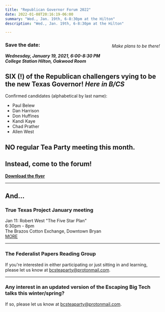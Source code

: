 ```yaml
---
title: "Republican Governor Forum 2022"
date: 2022-01-08T20:16:19-06:00
summary: "Wed., Jan. 19th, 6-8:30pm at the Hilton"
description: "Wed., Jan. 19th, 6-8:30pm at the Hilton"

---
```


<div style="float:right;max-width:35%;">
<a href="/img/gov-candidates-flyer.jpg"><img src="/img/gov-candidates-flyer.jpg" alt=""></a>  
<p style="font-style:italic;">Make plans to be there!</p>
</div>

### Save the date:

**_<strong><span class="hilite">Wednesday, January 19, 2021, 6:00-8:30 PM</span>_**  
**_<span class="hilite">College Station Hilton, Oakwood Room</span></strong>_**

## SIX (!) of the Republican challengers vying to be the new Texas Governor! *Here in B/CS*

Confirmed candidates (alphabetical by last name):

- Paul Belew
- Dan Harrison
- Don Huffines
- Kandi Kaye
- Chad Prather
- Allen West

## NO regular Tea Party meeting this month.

## Instead, come to the forum!

<a href="/img/gov-candidates-flyer.jpg"><strong>Download the flyer</strong></a> 


---

## And...

### True Texas Project January meeting

Jan 11: Robert West "The Five Star Plan"<br>
6:30pm - 8pm<br>
The Brazos Cotton Exchange, Downtown Bryan<br>
[MORE](https://truetexasproject.com/event/jan-11-brazos-robert-west-the-five-star-plan/)

---

### The Federalist Papers Reading Group

If you're interested in either participating or just sitting in and learning, please let us know at <a href="mailto:bcsteaparty@protonmail.com">bcsteaparty@protonmail.com</a>.  

---

### Any interest in an updated version of the Escaping Big Tech talks this winter/spring?

If so, please let us know at <a href="mailto:bcsteaparty@protonmail.com">bcsteaparty@protonmail.com</a>.  

